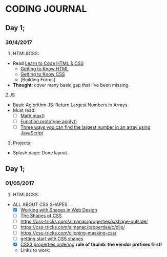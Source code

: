 # CODING JOURNAL

## Day 1; 
### 30/4/2017

1. HTML&CSS:
* Read [Learn to Code HTML & CSS](http://learn.shayhowe.com/)
  * [Getting to Know HTML](http://learn.shayhowe.com/html-css/getting-to-know-html/) 
  * [Getting to Know CSS](http://learn.shayhowe.com/html-css/getting-to-know-css/)
  * [Building Forms]
* **Thought**: cover many basic gap that I've been missing. 

2.JS 
* Basic Aglorithm JS: Return Largest Numbers in Arrays.
* Must read: 
    * [ ] [Math.max()](https://developer.mozilla.org/en-US/docs/Web/JavaScript/Reference/Global_Objects/Math/max)
    * [ ] [Function.prototype.apply()](https://developer.mozilla.org/en-US/docs/Web/JavaScript/Reference/Global_Objects/Function/apply)
    * [ ] [Three ways you can find the largest number in an array using JavaScript](https://medium.freecodecamp.com/three-ways-to-return-largest-numbers-in-arrays-in-javascript-5d977baa80a1)
    
3. Projects:
* Splash page: Done layout. 

## Day 1; 
### 01/05/2017

1. HTML&CSS: 
  * ALL ABOUT CSS SHAPES
    - [x] [Working with Shapes in Web Design](https://css-tricks.com/working-with-shapes-in-web-design/)
    - [ ] [The Shapes of CSS](https://css-tricks.com/examples/ShapesOfCSS/)
    - [ ] https://css-tricks.com/almanac/properties/s/shape-outside/
    - [ ] https://css-tricks.com/almanac/properties/c/clip/
    - [ ] https://css-tricks.com/clipping-masking-css/
    - [ ] [getting start with CSS shapes](https://www.html5rocks.com/en/tutorials/shapes/getting-started/)
    - [x] [CSS3 properties ordering](https://css-tricks.com/ordering-css3-properties/) **rule of thumb: the vendor prefixes first!**
    - Links to work: 
    


